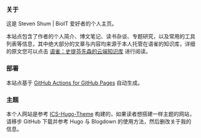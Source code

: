 ### 关于

这是 Steven Shum | BioIT 爱好者的个人主页。

本站点包含了作者的个人简介、博文笔记、读书杂谈、专题研究，以及常用的工具列表等信息，其中绝大部分的文章与内容均来源于本人托管在语雀的知识库，详细的原文您可以点击 [语雀：史提芬先森的云端知识库](https://www.yuque.com/shenweiyan) 进行阅读。

### 部署

本站点基于 [GitHub Actions for GitHub Pages](https://github.com/marketplace/actions/github-pages-action) 自动生成。

### 主题

本个人网站是参考 [ICS-Hugo-Theme](https://github.com/shenweiyan/ICS-Hugo-Theme) 构建的，如果读者想搭建一样主题的网站，请移步 GitHub 下载并参考 Hugo 与 Blogdown 的使用方法，然后删改关于我的信息。
